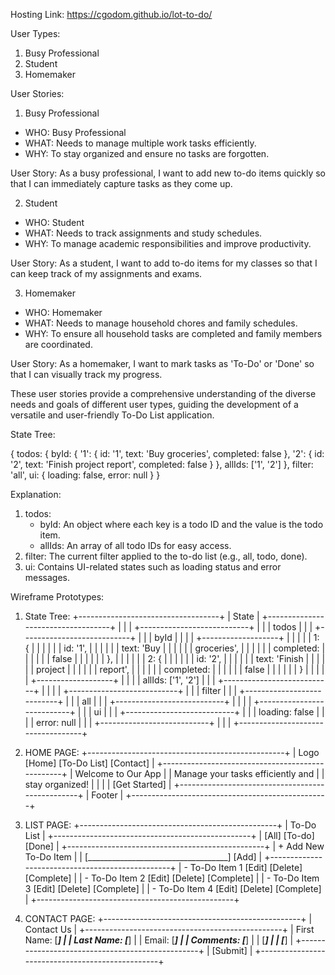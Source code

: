 Hosting Link: https://cgodom.github.io/lot-to-do/


User Types:

1. Busy Professional
2. Student
3. Homemaker


User Stories:

1. Busy Professional

- WHO: Busy Professional
- WHAT: Needs to manage multiple work tasks efficiently.
- WHY: To stay organized and ensure no tasks are forgotten.

User Story: As a busy professional, I want to add new to-do items quickly so that I can immediately capture tasks as they come up.


2. Student

- WHO: Student
- WHAT: Needs to track assignments and study schedules.
- WHY: To manage academic responsibilities and improve productivity.

User Story: As a student, I want to add to-do items for my classes so that I can keep track of my assignments and exams.


3. Homemaker

- WHO: Homemaker
- WHAT: Needs to manage household chores and family schedules.
- WHY: To ensure all household tasks are completed and family members are coordinated.

User Story: As a homemaker, I want to mark tasks as 'To-Do' or 'Done' so that I can visually track my progress.


These user stories provide a comprehensive understanding of the diverse needs and goals of different user types, guiding the development of a versatile and user-friendly To-Do List application.



State Tree:

{
  todos: {
    byId: {
      '1': {
        id: '1',
        text: 'Buy groceries',
        completed: false
      },
      '2': {
        id: '2',
        text: 'Finish project report',
        completed: false
      }
    },
    allIds: ['1', '2']
  },
  filter: 'all',
  ui: {
    loading: false,
    error: null
  }
}


Explanation:

1. todos:
    - byId: An object where each key is a todo ID and the value is the todo item.
    - allIds: An array of all todo IDs for easy access.
2. filter: The current filter applied to the to-do list (e.g., all, todo, done).
3. ui: Contains UI-related states such as loading status and error messages.



Wireframe Prototypes:


1. State Tree:
+-----------------------------------+
|               State               |
+-----------------------------------+
|                                   |
|   +---------------------------+   |
|   |          todos            |   |
|   +---------------------------+   |
|   |  byId                     |   |
|   |   +-------------------+   |   |
|   |   |  1: {             |   |   |
|   |   |     id: '1',      |   |   |
|   |   |     text: 'Buy    |   |   |
|   |   |     groceries',   |   |   |
|   |   |     completed:    |   |   |
|   |   |     false         |   |   |
|   |   |  },               |   |   |
|   |   |  2: {             |   |   |
|   |   |     id: '2',      |   |   |
|   |   |     text: 'Finish |   |   |
|   |   |     project       |   |   |
|   |   |     report',      |   |   |
|   |   |     completed:    |   |   |
|   |   |     false         |   |   |
|   |   |  }                |   |   |
|   |   +-------------------+   |   |
|   |  allIds: ['1', '2']        |   |
|   +---------------------------+   |
|                                   |
|   +---------------------------+   |
|   |         filter            |   |
|   +---------------------------+   |
|   |           all             |   |
|   +---------------------------+   |
|                                   |
|   +---------------------------+   |
|   |           ui              |   |
|   +---------------------------+   |
|   |   loading: false          |   |
|   |   error: null             |   |
|   +---------------------------+   |
|                                   |
+-----------------------------------+


2. HOME PAGE:
+-------------------------------------------------+
|    Logo    [Home] [To-Do List] [Contact]        |
+-------------------------------------------------+
|                Welcome to Our App               |
|        Manage your tasks efficiently and        |
|               stay organized!                   |
|                                                 |
|                [Get Started]                    |
+-------------------------------------------------+
|                     Footer                      |
+-------------------------------------------------+


3. LIST PAGE:
+-------------------------------------------------+
|                    To-Do List                   |
+-------------------------------------------------+
| [All] [To-do] [Done]                            |
+-------------------------------------------------+
| + Add New To-Do Item                            |
|  [___________________________________] [Add]    |
+-------------------------------------------------+
| - To-Do Item 1      [Edit] [Delete] [Complete]  |
| - To-Do Item 2      [Edit] [Delete] [Complete]  |
| - To-Do Item 3      [Edit] [Delete] [Complete]  |
| - To-Do Item 4      [Edit] [Delete] [Complete]  |
+-------------------------------------------------+


4. CONTACT PAGE:
+-------------------------------------------------+
|                   Contact Us                    |
+-------------------------------------------------+
| First Name:  [_________________________]        |
| Last Name:   [_________________________]        |
| Email:       [_________________________]        |
| Comments:    [_________________________]        |
|              [_________________________]        |
|              [_________________________]        |
+-------------------------------------------------+
| [Submit]                                        |
+-------------------------------------------------+
